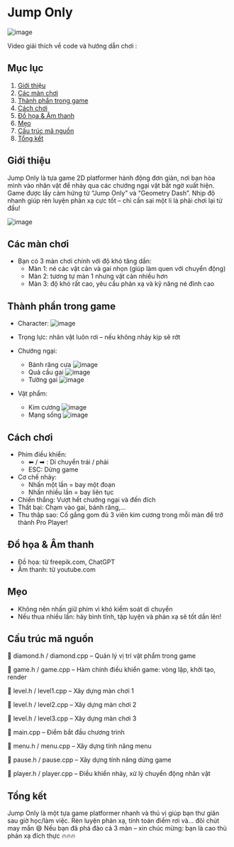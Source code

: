# Jump Only

![image](https://github.com/user-attachments/assets/ce188aee-9cdb-474b-ae5c-075441978f55)

Video giải thích về code và hướng dẫn chơi :



## Mục lục

1. [Giới thiệu](#giới-thiệu)
2. [Các màn chơi](#các-màn-chơi)
3. [Thành phần trong game](#thành-phần-trong-game)
4. [Cách chơi](#cách-chơi)
5. [Đồ họa & Âm thanh](#đồ-họa--âm-thanh)
6. [Mẹo](#mẹo)
7. [Cấu trúc mã nguồn](#cấu-trúc-mã-nguồn)
8. [Tổng kết](#tổng-kết)

## Giới thiệu

Jump Only là tựa game 2D platformer hành động đơn giản, nơi bạn hòa mình vào nhân vật để nhảy qua các chướng ngại vật bất ngờ xuất hiện.
Game được lấy cảm hứng từ “Jump Only” và “Geometry Dash”. Nhịp độ nhanh giúp rèn luyện phản xạ cực tốt – chỉ cần sai một li là phải chơi lại từ đầu!

![image](https://github.com/user-attachments/assets/a2030327-e633-43bb-93da-1e4023b6fc3f)

## Các màn chơi

- Bạn có 3 màn chơi chính với độ khó tăng dần:
    - Màn 1: né các vật cản và gai nhọn (giúp làm quen với chuyển động)
    - Màn 2: tương tự màn 1 nhưng vật cản nhiều hơn
    - Màn 3: độ khó rất cao, yêu cầu phản xạ và kỹ năng né đỉnh cao


## Thành phần trong game

- Character: ![image](https://github.com/user-attachments/assets/66e759c3-58e3-43c3-82a2-c64bc7eb7dbf)

- Trọng lực: nhân vật luôn rơi – nếu không nhảy kịp sẽ rớt
 
- Chướng ngại:
   - Bánh răng cưa ![image](https://github.com/user-attachments/assets/c3e6807a-c501-47b5-8456-1edc3e6761a8)
   - Quả cầu gai ![image](https://github.com/user-attachments/assets/cec27afe-d549-46c5-82b2-8c0dca3f1757)
   - Tường gai ![image](https://github.com/user-attachments/assets/33d357f2-97de-4ba7-a076-04686e2c1e3f)

- Vật phẩm:
   - Kim cương ![image](https://github.com/user-attachments/assets/1318fd3b-daba-469a-b245-de75efddfddc)
   - Mạng sống ![image](https://github.com/user-attachments/assets/73b95ccd-395b-41ae-9a3e-dcbbaab5805a)

## Cách chơi

- Phím điều khiển:
   - ⬅ / ➡ : Di chuyển trái / phải
   - ESC: Dừng game
- Cơ chế nhảy:
   - Nhấn một lần = bay một đoạn
   - Nhấn nhiều lần = bay liên tục
- Chiến thắng: Vượt hết chướng ngại và đến đích
- Thất bại: Chạm vào gai, bánh răng,...
- Thu thập sao: Cố gắng gom đủ 3 viên kim cương trong mỗi màn để trở thành Pro Player!

## Đồ họa & Âm thanh

- Đồ họa: từ freepik.com, ChatGPT 
- Âm thanh: từ youtube.com

## Mẹo

- Không nên nhấn giữ phím vì khó kiểm soát di chuyển
- Nếu thua nhiều lần: hãy bình tĩnh, tập luyện và phản xạ sẽ tốt dần lên!

## Cấu trúc mã nguồn

📄 diamond.h / diamond.cpp – Quản lý vị trí vật phẩm trong game

📄 game.h / game.cpp – Hàm chính điều khiển game: vòng lặp, khởi tạo, render
         
📄 level.h / level1.cpp – Xây dựng màn chơi 1

📄 level.h / level2.cpp – Xây dựng màn chơi 2

📄 level.h / level3.cpp – Xây dựng màn chơi 3

📄 main.cpp – Điểm bắt đầu chương trình

📄 menu.h / menu.cpp – Xây dựng tính năng menu

📄 pause.h / pause.cpp – Xây dựng tính năng dừng game

📄 player.h / player.cpp – Điều khiển nhảy, xử lý chuyển động nhân vật
     

## Tổng kết

Jump Only là một tựa game platformer nhanh và thú vị giúp bạn thư giãn sau giờ học/làm việc. Rèn luyện phản xạ, tính toán điểm rơi và… đôi chút may mắn 😄
Nếu bạn đã phá đảo cả 3 màn – xin chúc mừng: bạn là cao thủ phản xạ đích thực 🔥🔥🔥
